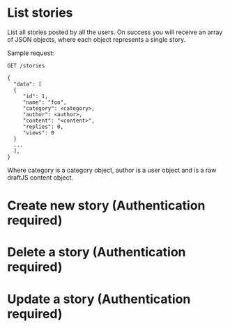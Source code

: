 
# List stories

List all stories posted by all the users. On success you will receive an array of JSON objects, 
where each object represents a single story.

Sample request:

```
GET /stories

{
  "data": [
  {
     "id": 1,
	 "name": "foo",
	 "category": <category>,
	 "author": <author>,
	 "content": "<content>",	 
	 "replies": 0,
	 "views": 0
  }
  ...
  ],
}
```

Where category is a category object, author is a user object and <content> is a raw draftJS
content object.

# Create new story (**Authentication required**)

# Delete a story (**Authentication required**)

# Update a story (**Authentication required**)


